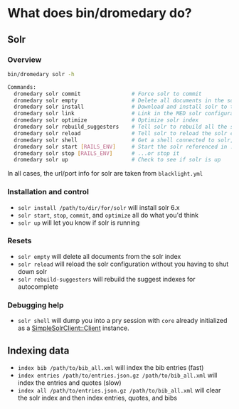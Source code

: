 # What does bin/dromedary do?

## Solr


### Overview
```bash
bin/dromedary solr -h

Commands:
  dromedary solr commit                # Force solr to commit
  dromedary solr empty                 # Delete all documents in the solr
  dromedary solr install               # Download and install solr to the given directory
  dromedary solr link                  # Link in the MED solr configurations to the solr in .solr
  dromedary solr optimize              # Optimize solr index
  dromedary solr rebuild_suggesters    # Tell solr to rebuild all the suggester indexes
  dromedary solr reload                # Tell solr to reload the solr config without restarting
  dromedary solr shell                 # Get a shell connected to solr, optionally with collections
  dromedary solr start [RAILS_ENV]     # Start the solr referenced in .solr
  dromedary solr stop [RAILS_ENV]      # ...or stop it
  dromedary solr up                    # Check to see if solr is up

```

In all cases, the url/port info for solr are taken from `blacklight.yml`

### Installation and control

* `solr install /path/to/dir/for/solr` will install solr 6.x
* `solr start`, `stop`, `commit`, and `optimize` all do what you'd think
* `solr up` will let you know if solr is running

### Resets

* `solr empty` will delete all documents from the solr index
* `solr reload` will reload the solr configuration without you having to shut down solr
* `solr rebuild-suggesters` will rebuild the suggest indexes for autocomplete

### Debugging help

* `solr shell` will dump you into a pry session with `core` already initialized as a 
[SimpleSolrClient::Client](https://github.com/billdueber/simple_solr_client/) instance.


## Indexing data

* `index bib /path/to/bib_all.xml` will index the bib entries (fast)
* `index entries /path/to/entries.json.gz /path/to/bib_all.xml` will index the entries and quotes (slow)
* `index all /path/to/entries.json.gz /path/to/bib_all.xml` will clear the solr index
and then index entries, quotes, and bibs
